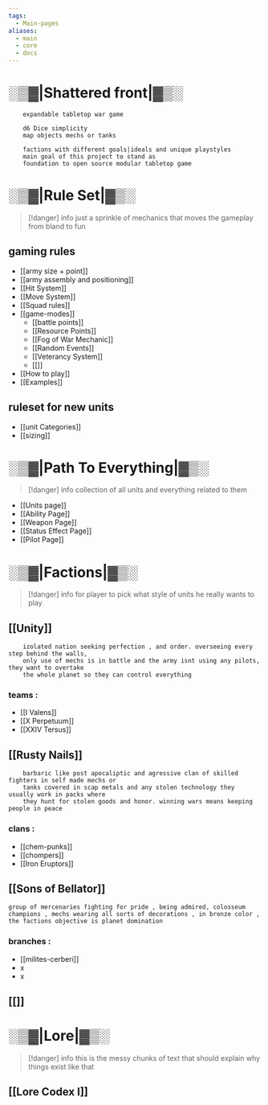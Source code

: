 ```yaml
---
tags:
  - Main-pages
aliases:
  - main
  - core
  - docs
---
```


# ░▒▓|**Shattered front**|▓▒░

```
	expandable tabletop war game 
	
	d6 Dice simplicity
	map objects mechs or tanks
	
	factions with different goals|ideals and unique playstyles
	main goal of this project to stand as 
	foundation to open source modular tabletop game
```

# ░▒▓|**Rule Set**|▓▒░

> [!danger] info
> just a sprinkle of mechanics that moves the gameplay from bland to fun

## gaming rules

- [[army size + point]]
- [[army assembly and positioning]]
- [[Hit System]]
- [[Move System]]
- [[Squad rules]]
- [[game-modes]]
    - [[battle points]]
    - [[Resource Points]]
    - [[Fog of War Mechanic]]
    - [[Random Events]]
    - [[Veterancy System]]
    - [[]]
- [[How to play]]
- [[Examples]]

## ruleset for new units

- [[unit Categories]]
- [[sizing]]

# ░▒▓|**Path To Everything**|▓▒░

> [!danger] info
> collection of all units and everything related to them

- [[Units page]]
- [[Ability Page]]
- [[Weapon Page]]
- [[Status Effect Page]]
- [[Pilot Page]]

# ░▒▓|**Factions**|▓▒░

> [!danger] info
> for player to pick what style of units he really wants to play

## [[Unity]]

```
	izolated nation seeking perfection , and order. overseeing every step behind the walls,
	only use of mechs is in battle and the army isnt using any pilots, they want to overtake 
	the whole planet so they can control everything
```

### teams :

- [[I Valens]]
- [[X Perpetuum]]
- [[XXIV Tersus]]

## [[Rusty Nails]]

```
	barbaric like post apocaliptic and agressive clan of skilled fighters in self made mechs or 
	tanks covered in scap metals and any stolen technology they usually work in packs where 
	they hunt for stolen goods and honor. winning wars means keeping people in peace
```

### clans :

- [[chem-punks]]
- [[chompers]]
- [[Iron Eruptors]]

## [[Sons of Bellator]]

```
group of mercenaries fighting for pride , being admired, colosseum champions , mechs wearing all sorts of decorations , in bronze color , the factions objective is planet domination 
```

### branches :

- [[milites-cerberi]]
- x
- x

## [[]]

# ░▒▓|**Lore**|▓▒░

> [!danger] info
> this is the messy chunks of text that should explain why things exist like that 

## [[Lore Codex I]]